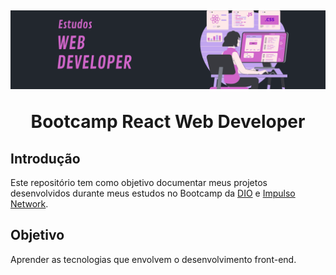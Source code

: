 <h1 align="center">

<br>

![LOGO!](estudos.png)

<a name="top" href="https://github.com/midoriobana/Impulso-React-Web-Developer"></a>

Bootcamp React Web Developer

</h1>



## Introdução

Este repositório tem como objetivo documentar meus projetos desenvolvidos durante meus estudos no Bootcamp da [DIO](https://digitalinnovation.one/) e [Impulso Network](https://impulso.network/).

## Objetivo

Aprender as tecnologias que envolvem o desenvolvimento front-end.

